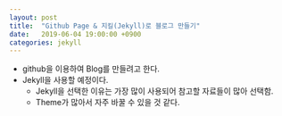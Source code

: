 ```yaml
---
layout: post
title:  "Github Page & 지킬(Jekyll)로 블로그 만들기"
date:   2019-06-04 19:00:00 +0900
categories: jekyll
---
```

- github을 이용하여 Blog를 만들려고 한다.
- Jekyll을 사용할 예정이다.
    - Jekyll을 선택한 이유는 가장 많이 사용되어 참고할 자료들이 많아 선택함.
    - Theme가 많아서 자주 바꿀 수 있을 것 같다.

<!-- ![My Icon](/static/img/posts/IMG_4475_2.jpeg) -->